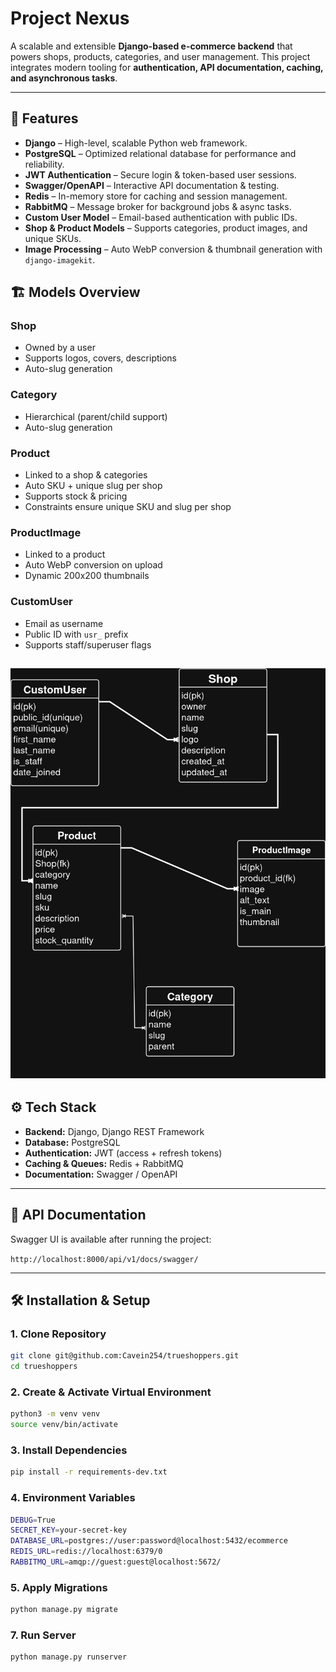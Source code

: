 # Project Nexus

A scalable and extensible **Django-based e-commerce backend** that powers shops, products, categories, and user management.
This project integrates modern tooling for **authentication, API documentation, caching, and asynchronous tasks**.

---

## 🚀 Features

- **Django** – High-level, scalable Python web framework.
- **PostgreSQL** – Optimized relational database for performance and reliability.
- **JWT Authentication** – Secure login & token-based user sessions.
- **Swagger/OpenAPI** – Interactive API documentation & testing.
- **Redis** – In-memory store for caching and session management.
- **RabbitMQ** – Message broker for background jobs & async tasks.
- **Custom User Model** – Email-based authentication with public IDs.
- **Shop & Product Models** – Supports categories, product images, and unique SKUs.
- **Image Processing** – Auto WebP conversion & thumbnail generation with `django-imagekit`.

## 🏗️ Models Overview

### **Shop**

- Owned by a user
- Supports logos, covers, descriptions
- Auto-slug generation

### **Category**

- Hierarchical (parent/child support)
- Auto-slug generation

### **Product**

- Linked to a shop & categories
- Auto SKU + unique slug per shop
- Supports stock & pricing
- Constraints ensure unique SKU and slug per shop

### **ProductImage**

- Linked to a product
- Auto WebP conversion on upload
- Dynamic 200x200 thumbnails

### **CustomUser**

- Email as username
- Public ID with `usr_` prefix
- Supports staff/superuser flags

## ![models](./img/trueshoppers.png)

## ⚙️ Tech Stack

- **Backend:** Django, Django REST Framework
- **Database:** PostgreSQL
- **Authentication:** JWT (access + refresh tokens)
- **Caching & Queues:** Redis + RabbitMQ
- **Documentation:** Swagger / OpenAPI

---

## 📖 API Documentation

Swagger UI is available after running the project:

`http://localhost:8000/api/v1/docs/swagger/`

---

## 🛠️ Installation & Setup

### 1. Clone Repository

```bash
git clone git@github.com:Cavein254/trueshoppers.git
cd trueshoppers
```

### 2. Create & Activate Virtual Environment

```bash
python3 -m venv venv
source venv/bin/activate
```

### 3. Install Dependencies

```bash
pip install -r requirements-dev.txt
```

### 4. Environment Variables

```bash
DEBUG=True
SECRET_KEY=your-secret-key
DATABASE_URL=postgres://user:password@localhost:5432/ecommerce
REDIS_URL=redis://localhost:6379/0
RABBITMQ_URL=amqp://guest:guest@localhost:5672/
```

### 5. Apply Migrations

```bash
python manage.py migrate
```

### 7. Run Server

```bash
python manage.py runserver
```

